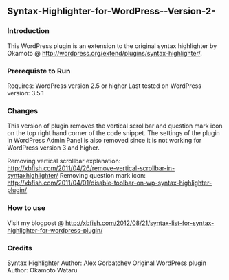 Syntax-Highlighter-for-WordPress--Version-2-
---------------------------------------------

### Introduction ###
This WordPress plugin is an extension to the original syntax highlighter by Okamoto @ http://wordpress.org/extend/plugins/syntax-highlighter/. 

### Prerequiste to Run ###
Requires: WordPress version 2.5 or higher
Last tested on WordPress version: 3.5.1

### Changes ####
This version of plugin removes the vertical scrollbar and question mark icon on the top right hand corner of the code snippet. The settings of the plugin in WordPress Admin Panel is also removed since it is not working for WordPress version 3 and higher. 

Removing vertical scrollbar explanation: http://xbfish.com/2011/04/26/remove-vertical-scrollbar-in-syntaxhighlighter/
Removing question mark icon: http://xbfish.com/2011/04/01/disable-toolbar-on-wp-syntax-highlighter-plugin/

### How to use ###
Visit my blogpost @ http://xbfish.com/2012/08/21/syntax-list-for-syntax-highlighter-for-wordpress-plugin/


### Credits ###
Syntax Highlighter Author: Alex Gorbatchev
Original WordPress plugin Author: Okamoto Wataru